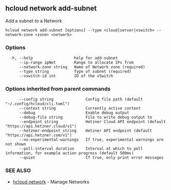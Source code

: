 ## hcloud network add-subnet

Add a subnet to a Network

```
hcloud network add-subnet [options] --type <cloud|server|vswitch> --network-zone <zone> <network>
```

### Options

```
  -h, --help                  help for add-subnet
      --ip-range ipNet        Range to allocate IPs from
      --network-zone string   Name of Network zone (required)
      --type string           Type of subnet (required)
      --vswitch-id int        ID of the vSwitch
```

### Options inherited from parent commands

```
      --config string              Config file path (default "~/.config/hcloud/cli.toml")
      --context string             Currently active context
      --debug                      Enable debug output
      --debug-file string          File to write debug output to
      --endpoint string            Hetzner Cloud API endpoint (default "https://api.hetzner.cloud/v1")
      --hetzner-endpoint string    Hetzner API endpoint (default "https://api.hetzner.com/v1")
      --no-experimental-warnings   If true, experimental warnings are not shown
      --poll-interval duration     Interval at which to poll information, for example action progress (default 500ms)
      --quiet                      If true, only print error messages
```

### SEE ALSO

* [hcloud network](hcloud_network.md)	 - Manage Networks
